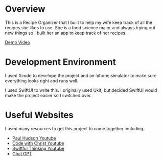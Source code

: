 # Overview

This is a Recipe Organizer that I built to help my wife keep track of all the recipes she likes to use. She is a food science major and always trying out new things so I built her an app to keep track of her recipes.


[Demo Video](https://youtu.be/M9dUbLxzDpA)

# Development Environment

I used Xcode to develope the project and an Iphone simulator to make sure everything looks right and runs well.

I used SwiftUI to write this. I originally used Ukit, but decided SwiftUI would make the project easier so I switched over.

# Useful Websites

I used many resources to get this project to come together including.
* [Paul Hudson Youtube](https://www.youtube.com/@twostraws)
* [Code with Christ Youtube](https://www.youtube.com/@CodeWithChris)
* [Swiftful Thinking Youtube](https://www.youtube.com/@SwiftfulThinking)
* [Chat GPT](https://chatgpt.com/?oai-dm=1)
